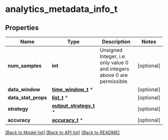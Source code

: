 # analytics_metadata_info_t

## Properties
Name | Type | Description | Notes
------------ | ------------- | ------------- | -------------
**num_samples** | **int** | Unsigned Integer, i.e. only value 0 and integers above 0 are permissible. | [optional] 
**data_window** | [**time_window_t**](time_window.md) \* |  | [optional] 
**data_stat_props** | [**list_t**](dataset_statistical_property.md) \* |  | [optional] 
**strategy** | [**output_strategy_t**](output_strategy.md) \* |  | [optional] 
**accuracy** | [**accuracy_t**](accuracy.md) \* |  | [optional] 

[[Back to Model list]](../README.md#documentation-for-models) [[Back to API list]](../README.md#documentation-for-api-endpoints) [[Back to README]](../README.md)


